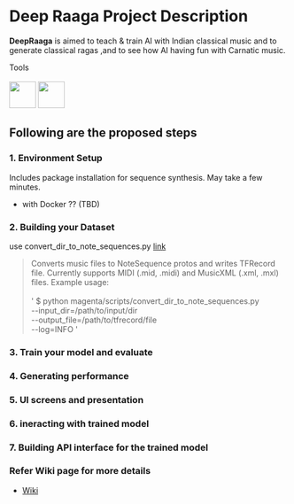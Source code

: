 # Deep Raaga Project Description

**DeepRaaga** is aimed to teach & train AI with Indian classical music and to generate classical ragas ,and to see how AI having fun with Carnatic music. 

Tools <br> </br>
<img src = "https://upload.wikimedia.org/wikipedia/commons/2/2d/Tensorflow_logo.svg" height="48" width="48">
<img src = "https://magenta.tensorflow.org/assets/magenta-logo-bottom-text.png" height="48" width="48">


## Following are the proposed steps 

### 1. Environment Setup
Includes package installation for sequence synthesis. May take a few minutes.

- with Docker ?? (TBD)


### 2. Building your Dataset
use convert_dir_to_note_sequences.py
[link]( https://github.com/tensorflow/magenta/tree/master/magenta/scripts)


>Converts music files to NoteSequence protos and writes TFRecord file.
>Currently supports MIDI (.mid, .midi) and MusicXML (.xml, .mxl) files.
Example usage: <br></br>
 ' $ python magenta/scripts/convert_dir_to_note_sequences.py \
    --input_dir=/path/to/input/dir \
    --output_file=/path/to/tfrecord/file \
    --log=INFO '


### 3. Train your model and evaluate

### 4. Generating performance

### 5. UI screens and presentation

### 6. ineracting with trained model

### 7. Building API interface for the trained model


### Refer Wiki page for more details

- [Wiki](https://github.com/sgmoorthy/DeepRaaga/wiki)

